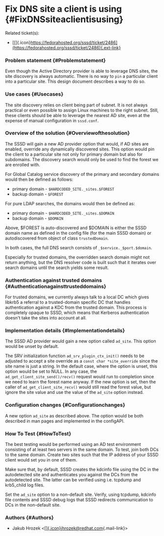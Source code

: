 Fix DNS site a client is using {#FixDNSsiteaclientisusing}
==============================

Related ticket(s):

-   [[​]{.icon}https://fedorahosted.org/sssd/ticket/2486](https://fedorahosted.org/sssd/ticket/2486){.ext-link}

### Problem statement {#Problemstatement}

Even though the Active Directory provider is able to leverage DNS sites,
the site discovery is always automatic. There is no way to `pin` a
particular client into a particular site. This design document describes
a way to do so.

### Use cases {#Usecases}

The site discovery relies on client being part of subnet. It is not
always practical or even possible to assign Linux machines to the right
subnet. Still, these clients should be able to leverage the nearest AD
site, even at the expense of manual configuration in `sssd.conf`.

### Overview of the solution {#Overviewofthesolution}

The SSSD will gain a new AD provider option that would, if AD sites are
enabled, override any dynamically discovered sites. This option would
pin the client to a particular site not only for primary domain but also
for subdomains. The discovery search would only be used to find the
forest we are enrolled with.

For Global Catalog service discovery of the primary and secondary
domains would then be defined as follows:

-   primary domain - `$HARDCODED_SITE._sites.$FOREST`
-   backup domain - `$FOREST`

For pure LDAP searches, the domains would then be defined as:

-   primary domain - `$HARDCODED_SITE._sites.$DOMAIN`
-   backup domain - `$DOMAIN`

Above, \$FOREST is auto-discovered and \$DOMAIN is either the SSSD
domain name as defined in the config file (for the main SSSD domain) or
autodiscovered from object of class `trustedDomain`.

In both cases, the full DNS search consists of
`_$service._$port.$domain`.

Especially for trusted domains, the overridden search domain might not
return anything, but the DNS resolver code is built such that it
iterates over search domains until the search yields some result.

### Authentication against trusted domains {#Authenticationagainsttrusteddomains}

For trusted domains, we currently always talk to a local DC which gives
libkrb5 a referral to a trusted-domain specific DC that handles
authentication against a KDC from the trusted domain. This process is
completely opaque to SSSD, which means that Kerberos authentication
doesn't take the sites into account at all.

### Implementation details {#Implementationdetails}

The SSSD AD provider would gain a new option called `ad_site`. This
option would be unset by default.

The SRV initialization function `ad_srv_plugin_ctx_init()` needs to be
adjusted to accept a site override as a `const char *site_override`
since the site name is just a string. In the default case, where the
option is unset, this option would be set to NULL. In any case, the
`ad_get_client_site_send()/recv()` request would run to completion since
we need to learn the forest name anyway. If the new option is set, then
the caller of `ad_get_client_site_recv()` would still read the forest
value, but ignore the site value and use the value of the `ad_site`
option instead.

### Configuration changes {#Configurationchanges}

A new option `ad_site` as described above. The option would be both
described in man pages and implemented in the configAPI.

### How To Test {#HowToTest}

The best testing would be performed using an AD test environment
consisting of at least two servers in the same domain. To test, join
both DCs to the same domain. Create two sites such that the IP address
of your SSSD client would set you in one of them.

Make sure that, by default, SSSD creates the kdcinfo file using the DC
in the autodetected site and authenticates you against the DCs from the
autodetected site. The latter can be verified using i.e. tcpdump and
krb5\_child log files.

Set the `ad_site` option to a non-default site. Verify, using tcpdump,
kdcinfo file contents and SSSD debug logs that SSSD redirects
communication to DCs in the non-default site.

### Authors {#Authors}

-   Jakub Hrozek
    &lt;[[​]{.icon}jhrozek@redhat.com](mailto:jhrozek@redhat.com){.mail-link}&gt;

